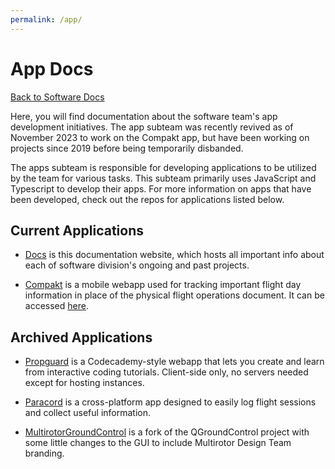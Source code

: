 ```yaml
---
permalink: /app/
---
```


# App Docs

[Back to Software Docs](/docs/)

Here, you will find documentation about the software team's app development initiatives. The app subteam was recently revived as of November 2023 to work on the Compakt app, but have been working on projects since 2019 before being temporarily disbanded.

The apps subteam is responsible for developing applications to be utilized by the team for various tasks. This subteam primarily uses JavaScript and Typescript to develop their apps. For more information on apps that have been developed, check out the repos for applications listed below.

## Current Applications

- [Docs](https://github.com/MissouriMRR/docs) is this documentation website, which hosts all important info about each of software division's ongoing and past projects.

- [Compakt](https://github.com/MissouriMRR/compakt) is a mobile webapp used for tracking important flight day information in place of the physical flight operations document. It can be accessed [here](https://compakt.pages.dev/).

## Archived Applications

- [Propguard](https://github.com/MissouriMRR/propguard) is a Codecademy-style webapp that lets you create and learn from interactive coding tutorials. Client-side only, no servers needed except for hosting instances.

- [Paracord](https://github.com/MissouriMRR/paracord) is a cross-platform app designed to easily log flight sessions and collect useful information.

- [MultirotorGroundControl](https://github.com/MissouriMRR/Multirotor-Ground-Control) is a fork of the QGroundControl project with some little changes to the GUI to include Multirotor Design Team branding.
